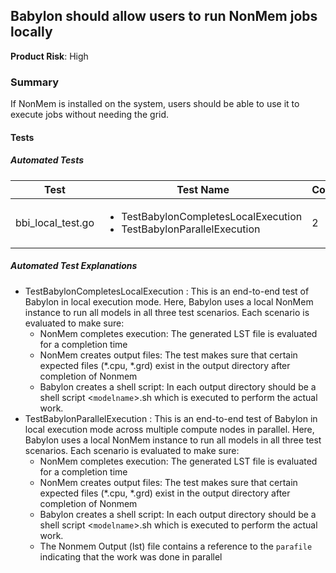 ## Babylon should allow users to run NonMem jobs locally
**Product Risk**: High

### Summary
If NonMem is installed on the system, users should be able to use it to execute jobs without needing the grid. 

#### Tests

##### Automated Tests

Test | Test Name | Count
-----|-----------|-------
bbi_local_test.go| <ul><li>TestBabylonCompletesLocalExecution</li><li>TestBabylonParallelExecution</li></ul> |2

##### Automated Test Explanations
* TestBabylonCompletesLocalExecution : This is an end-to-end test of Babylon in local execution mode. Here, Babylon uses
a local NonMem instance to run all models in all three test scenarios. Each scenario is evaluated to make sure:
    * NonMem completes execution: The generated LST file is evaluated for a completion time
    * NonMem creates output files: The test makes sure that certain expected files (*.cpu, *.grd) exist in the output
    directory after completion of Nonmem
    * Babylon creates a shell script: In each output directory should be a shell script <`modelname`>.sh which is
    executed to perform the actual work.
* TestBabylonParallelExecution : This is an end-to-end test of Babylon in local execution mode across multiple
compute nodes in parallel. Here, Babylon uses a local NonMem instance to run all models in all three test scenarios. 
Each scenario is evaluated to make sure:
    * NonMem completes execution: The generated LST file is evaluated for a completion time
    * NonMem creates output files: The test makes sure that certain expected files (*.cpu, *.grd) exist in the output
    directory after completion of Nonmem
    * Babylon creates a shell script: In each output directory should be a shell script <`modelname`>.sh which is
    executed to perform the actual work.
    * The Nonmem Output (lst) file contains a reference to the `parafile` indicating that the work was done in parallel